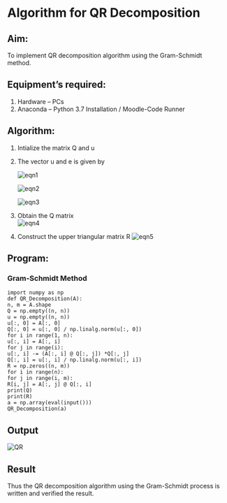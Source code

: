# Algorithm for QR Decomposition
## Aim:
To implement QR decomposition algorithm using the Gram-Schmidt method.
## Equipment’s required:
1.	Hardware – PCs
2.	Anaconda – Python 3.7 Installation / Moodle-Code Runner
## Algorithm:
1.	Intialize the matrix Q and u
2.	The vector u and e is given by

    ![eqn1](./ex4.jpg)

    ![eqn2](./ex6.jpg)

    ![eqn3](./ex3.jpg)

3.	Obtain the Q matrix   
    ![eqn4](./ex1.jpg)
4.	Construct the upper triangular matrix R
    ![eqn5](./ex2.jpg)



## Program:
### Gram-Schmidt Method
```
import numpy as np
def QR_Decomposition(A):
n, m = A.shape
Q = np.empty((n, n))
u = np.empty((n, n))
u[:, 0] = A[:, 0]
Q[:, 0] = u[:, 0] / np.linalg.norm(u[:, 0])
for i in range(1, n):
u[:, i] = A[:, i]
for j in range(i):
u[:, i] -= (A[:, i] @ Q[:, j]) *Q[:, j]
Q[:, i] = u[:, i] / np.linalg.norm(u[:, i])
R = np.zeros((n, m))
for i in range(n):
for j in range(i, m):
R[i, j] = A[:, j] @ Q[:, i]
print(Q)
print(R)
a = np.array(eval(input()))
QR_Decomposition(a)
```

## Output

![QR](https://user-images.githubusercontent.com/121418522/212952710-f385f688-8ce3-4453-9042-3e0126bb4b54.png)

## Result
Thus the QR decomposition algorithm using the Gram-Schmidt process is written and verified the result.
